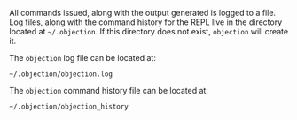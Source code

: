 All commands issued, along with the output generated is logged to a file. Log files, along with the command history for the REPL live in the directory located at `~/.objection`. If this directory does not exist, `objection` will create it.

The `objection` log file can be located at:
```
~/.objection/objection.log
```

The `objection` command history file can be located at:
```
~/.objection/objection_history
```